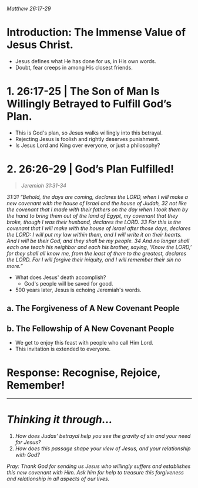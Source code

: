 *Matthew 26:17-29*

# Introduction: The Immense Value of Jesus Christ.
- Jesus defines what He has done for us, in His own words.
- Doubt, fear creeps in among His closest friends.

# 1. 26:17-25 | The Son of Man Is Willingly Betrayed to Fulfill God’s Plan.
- This is God's plan, so Jesus walks willingly into this betrayal.
- Rejecting Jesus is foolish and rightly deserves punishment.
- Is Jesus Lord and King over everyone, or just a philosophy? 
# 2. 26:26-29 | God’s Plan Fulfilled!
> *Jeremiah 31:31-34*
> 
*31:31 “Behold, the days are coming, declares the LORD, when I will make a new covenant with the house of Israel and the house of Judah, 32 not like the covenant that I made with their fathers on the day when I took them by the hand to bring them out of the land of Egypt, my covenant that they broke, though I was their husband, declares the LORD. 33 For this is the covenant that I will make with the house of Israel after those days, declares the LORD: I will put my law within them, and I will write it on their hearts. And I will be their God, and they shall be my people. 34 And no longer shall each one teach his neighbor and each his brother, saying, ‘Know the LORD,’ for they shall all know me, from the least of them to the greatest, declares the LORD. For I will forgive their iniquity, and I will remember their sin no more.”*

- What does Jesus' death accomplish?
  - God's people will be saved for good.
- 500 years later, Jesus is echoing Jeremiah's words.
## a. The Forgiveness of A New Covenant People

## b. The Fellowship of A New Covenant People
- We get to enjoy this feast with people who call Him Lord.
- This invitation is extended to everyone.
# Response: Recognise, Rejoice, Remember!

----
# *Thinking it through...*
1. *How does Judas’ betrayal help you see the gravity of sin and your need for Jesus?* 
2. *How does this passage shape your view of Jesus, and your relationship with God?*

*Pray: Thank God for sending us Jesus who willingly suffers and establishes this new covenant with Him. Ask him for help to treasure this forgiveness and relationship in all aspects of our lives.*